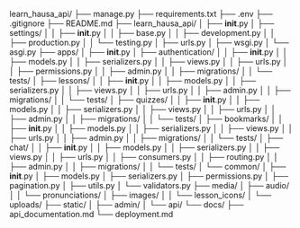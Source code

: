 learn_hausa_api/
├── manage.py
├── requirements.txt
├── .env
├── .gitignore
├── README.md
├── learn_hausa_api/
│   ├── __init__.py
│   ├── settings/
│   │   ├── __init__.py
│   │   ├── base.py
│   │   ├── development.py
│   │   ├── production.py
│   │   └── testing.py
│   ├── urls.py
│   ├── wsgi.py
│   └── asgi.py
├── apps/
│   ├── __init__.py
│   ├── authentication/
│   │   ├── __init__.py
│   │   ├── models.py
│   │   ├── serializers.py
│   │   ├── views.py
│   │   ├── urls.py
│   │   ├── permissions.py
│   │   ├── admin.py
│   │   ├── migrations/
│   │   └── tests/
│   ├── lessons/
│   │   ├── __init__.py
│   │   ├── models.py
│   │   ├── serializers.py
│   │   ├── views.py
│   │   ├── urls.py
│   │   ├── admin.py
│   │   ├── migrations/
│   │   └── tests/
│   ├── quizzes/
│   │   ├── __init__.py
│   │   ├── models.py
│   │   ├── serializers.py
│   │   ├── views.py
│   │   ├── urls.py
│   │   ├── admin.py
│   │   ├── migrations/
│   │   └── tests/
│   ├── bookmarks/
│   │   ├── __init__.py
│   │   ├── models.py
│   │   ├── serializers.py
│   │   ├── views.py
│   │   ├── urls.py
│   │   ├── admin.py
│   │   ├── migrations/
│   │   └── tests/
│   ├── chat/
│   │   ├── __init__.py
│   │   ├── models.py
│   │   ├── serializers.py
│   │   ├── views.py
│   │   ├── urls.py
│   │   ├── consumers.py
│   │   ├── routing.py
│   │   ├── admin.py
│   │   ├── migrations/
│   │   └── tests/
│   └── common/
│       ├── __init__.py
│       ├── models.py
│       ├── serializers.py
│       ├── permissions.py
│       ├── pagination.py
│       ├── utils.py
│       └── validators.py
├── media/
│   ├── audio/
│   │   └── pronunciations/
│   ├── images/
│   │   └── lesson_icons/
│   └── uploads/
├── static/
│   ├── admin/
│   └── api/
└── docs/
├── api_documentation.md
└── deployment.md